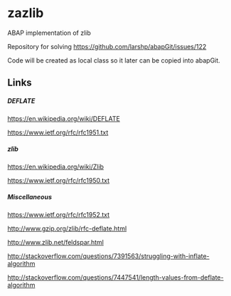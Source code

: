 # zazlib
ABAP implementation of zlib

Repository for solving https://github.com/larshp/abapGit/issues/122

Code will be created as local class so it later can be copied into abapGit.

## Links

##### DEFLATE
https://en.wikipedia.org/wiki/DEFLATE

https://www.ietf.org/rfc/rfc1951.txt

##### zlib
https://en.wikipedia.org/wiki/Zlib

https://www.ietf.org/rfc/rfc1950.txt

##### Miscellaneous
https://www.ietf.org/rfc/rfc1952.txt

http://www.gzip.org/zlib/rfc-deflate.html

http://www.zlib.net/feldspar.html

http://stackoverflow.com/questions/7391563/struggling-with-inflate-algorithm

http://stackoverflow.com/questions/7447541/length-values-from-deflate-algorithm
